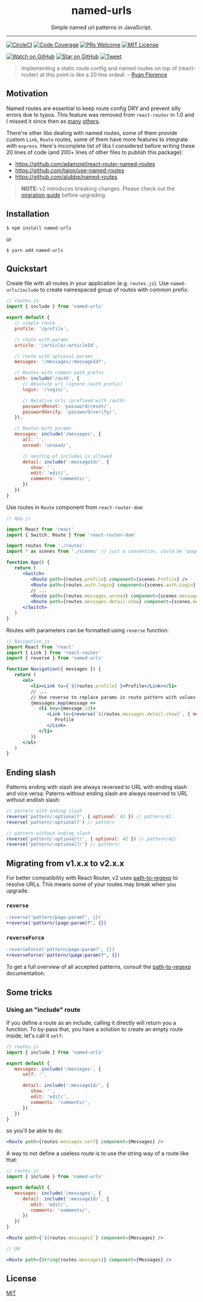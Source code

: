 <div align="center">
<h1>named-urls</h1>

Simple named url patterns in JavaScript.
</div>

<hr />

[![CircleCI][Badge-CI]][CI]
[![Code Coverage][Badge-Coverage]][Coverage]
[![PRs Welcome][Badge-PRWelcome]][PRWelcome]
[![MIT License][Badge-License]][LICENSE]

[![Watch on GitHub][Badge-Watch]][Watch]
[![Star on GitHub][Badge-Stars]][Star]
[![Tweet][Badge-Twitter]][Twitter]

> Implementing a static route config and named routes on top of (react-router) at this point is like a 20 line ordeal.
– [Ryan Florence](https://github.com/ReactTraining/react-router/issues/1840#issuecomment-284972773)

## Motivation

Named routes are essential to keep route config DRY and prevent silly errors
due to typos. This feature was removed from `react-router` in 1.0 and I missed
it since then as [many](https://github.com/ReactTraining/react-router/issues/5160)
[others](https://github.com/ReactTraining/react-router/issues/1840).

There're other libs dealing with named routes, some of them provide custom
`Link`, `Route` routes, some of them have more features to integrate with
`express`. Here's incomplete list of libs I considered before writing these
20 lines of code (and 200+ lines of other files to publish this package):

- https://github.com/adamziel/react-router-named-routes
- https://github.com/taion/use-named-routes
- https://github.com/alubbe/named-routes

> **NOTE:** v2 introduces breaking changes. Please check out the [migration guide](#migrating-from-v1xx-to-v2xx) before upgrading.

## Installation

```
$ npm install named-urls
```

or


```
$ yarn add named-urls
```

## Quickstart

Create file with all routes in your application (e.g. `routes.js`). Use
`named-urls/include` to create namespaced group of routes with common prefix:

```jsx
// routes.js
import { include } from 'named-urls'

export default {
   // simple route
   profile: '/profile',

   // route with params
   article: '/article/:articleId',

   // route with optional params
   messages: '/messages/:messageId?',

   // Routes with common path prefix
   auth: include('/auth', {
      // Absolute url (ignore /auth prefix)
      login: '/login/',

      // Relative urls (prefixed with /auth)
      passwordReset: 'password/reset/',
      passwordVerify: 'password/verify/',
   }),

   // Routes with params
   messages: include('/messages', {
      all: '',
      unread: 'unread/',

      // nesting of includes is allowed
      detail: include(':messageId/', {
         show: '',
         edit: 'edit/',
         comments: 'comments/',
      })
   })
}
```

Use routes in `Route` component from `react-router-dom`:

```jsx
// App.js

import React from 'react'
import { Switch, Route } from 'react-router-dom'

import routes from './routes'
import * as scenes from './scenes' // just a convention, could be "pages"

function App() {
   return (
      <Switch>
         <Route path={routes.profile} component={scenes.Profile} />
         <Route path={routes.auth.login} component={scenes.auth.Login} />
         // ...
         <Route path={routes.messages.unread} component={scenes.messages.Unread} />
         <Route path={routes.messages.detail.show} component={scenes.messages.Detail} />
      </Switch>
   )
}
```

Routes with parameters can be formatted using `reverse` function:

```jsx
// Navigation.js
import React from 'react'
import { Link } from 'react-router'
import { reverse } from 'named-urls'

function Navigation({ messages }) {
   return (
      <ul>
         <li><Link to={`${routes.profile}`}>Profile</Link></li>
         // ...
         // Use reverse to replace params in route pattern with values
         {messages.map(message =>
            <li key={message.id}>
               <Link to={reverse(`${routes.messages.detail.show}`, { messageId: message.id })}>
                  Profile
               </Link>
            </li>
         )}
      </ul>
   )
}
```

## Ending slash

Patterns ending with slash are always reversed to URL with ending slash and vice
versa: Paterns without ending slash are always reserved to URL without endlish
slash:

```js
// pattern with ending slash
reverse('pattern/:optional?', { optional: 42 }) // pattern/42
reverse('pattern/:optional?') // pattern

// pattern without ending slash
reverse('pattern/:optional?/', { optional: 42 }) // pattern/42/
reverse('pattern/:optional?/') // pattern/
```

## Migrating from v1.x.x to v2.x.x

For better compatibility with React Router, v2 uses [path-to-regexp](https://github.com/pillarjs/path-to-regexp) to resolve URLs. This means some of your routes may break when you upgrade.

### `reverse`

```diff
-reverse('pattern/page:param?', {})
+reverse('pattern/(page:param)?', {})
```

### `reverseForce`

```diff
-reverseForce('pattern/page:param?', {})
+reverseForce('pattern/(page:param)?', {})
```

To get a full overview of all accepted patterns, consult the [path-to-regexp](https://github.com/pillarjs/path-to-regexp) documentation.

## Some tricks

### Using an "include" route

If you define a route as an include, calling it directly will return you a function. To by-pass that, you have a solution to create an empty route inside, let's call it `self`:

```jsx
// routes.js
import { include } from 'named-urls'

export default {
   messages: include('/messages', {
      self: '',

      detail: include(':messageId/', {
         show: '',
         edit: 'edit/',
         comments: 'comments/',
      })
   })
}
```

so you'll be able to do:

```jsx
<Route path={routes.messages.self} component={Messages} />
```

A way to not define a useless route is to use the string way of a route like that:

```jsx
// routes.js
import { include } from 'named-urls'

export default {
   messages: include('/messages', {
      detail: include(':messageId/', {
         edit: 'edit/',
         comments: 'comments/',
      })
   })
}
```



```jsx
<Route path={`${routes.messages}`} component={Messages} />

// OR

<Route path={String(routes.messages)} component={Messages} />
```

## License

[MIT][License]

[Badge-CI]: https://circleci.com/gh/kennedykori/named-urls/tree/master.svg?style=shield
[Badge-Coverage]: https://codecov.io/gh/kennedykori/named-urls/branch/master/graph/badge.svg?token=Y8Q2C7XAGP
[Badge-License]: https://img.shields.io/github/license/kennedykori/named-urls.svg
[Badge-Watch]: https://img.shields.io/github/watchers/kennedykori/named-urls.svg?style=social&label=Watch
[Badge-Stars]: https://img.shields.io/github/stars/tricoder42/named-urls.svg?style=social&label=Stars
[Badge-Twitter]: https://img.shields.io/twitter/url/https/github.com/kennedykori/named-urls.svg?style=social
[Badge-PRWelcome]: https://img.shields.io/badge/PRs-welcome-brightgreen.svg?style=flat-square

[CI]: https://circleci.com/gh/kennedykori/named-urls/tree/master
[Coverage]: https://codecov.io/gh/kennedykori/named-urls
[License]: https://github.com/kennedykori/named-urls/blob/master/LICENSE
[Watch]: https://github.com/kennedykori/named-urls/watchers
[Star]: https://github.com/kennedykori/named-urls/stargazers
[Twitter]: https://twitter.com/intent/tweet?text=Check%20out%20named-urls!%20https://github.com/kennedykori/named-urls%20%F0%9F%91%8D
[PRWelcome]: http://makeapullrequest.com
